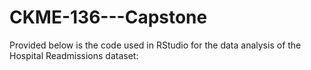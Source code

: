 # CKME-136---Capstone

Provided below is the code used in RStudio for the data analysis of the Hospital Readmissions dataset:


